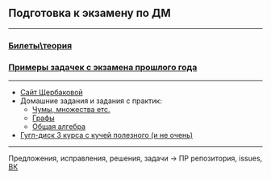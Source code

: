 ## Подготовка к экзамену по ДМ
___
### [Билеты\теория](https://docs.google.com/document/d/1EACQI7TS2PBfiRZQu_DXI_lsPKuRzo9wm6kUUR1x-6o/edit#heading=h.iaq0rwmctbe4)

### [Примеры задачек с экзамена прошлого года](/problems.md)
___
* [Сайт Щербаковой](http://univer2005-73.narod.ru/) 
* Домашние задания и задания с практик:
  + [Чумы, множества етс.](/dzdm_kn2015_part1-3.pdf)
  + [Графы](/dzdm_ft2018_part4.pdf)
  + [Общая алгебра](/dzdm_ft2018_part5.pdf)
* [Гугл-диск 3 курса с кучей полезного (и не очень)](https://drive.google.com/drive/folders/0B5oqw2xJtL_oZjI0R000N1RuZFk)

___

Предложения, исправления, решения, задачи -> ПР репозитория, issues, [ВК](https://vk.com/funfunfine)
